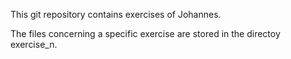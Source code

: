 This git repository contains exercises of Johannes.

The files concerning a specific exercise are stored in the directoy exercise_n.